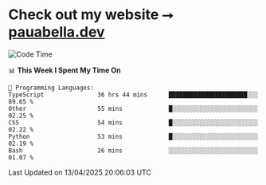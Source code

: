 # Check out my website ⭢ [pauabella.dev](https://pauabella.dev)

<!--START_SECTION:waka-->
![Code Time](http://img.shields.io/badge/Code%20Time-4%2C332%20hrs%205%20mins-blue)

📊 **This Week I Spent My Time On** 

```text
💬 Programming Languages: 
TypeScript               36 hrs 44 mins      ██████████████████████░░░   89.65 % 
Other                    55 mins             █░░░░░░░░░░░░░░░░░░░░░░░░   02.25 % 
CSS                      54 mins             █░░░░░░░░░░░░░░░░░░░░░░░░   02.22 % 
Python                   53 mins             █░░░░░░░░░░░░░░░░░░░░░░░░   02.19 % 
Bash                     26 mins             ░░░░░░░░░░░░░░░░░░░░░░░░░   01.07 % 
```


 Last Updated on 13/04/2025 20:06:03 UTC
<!--END_SECTION:waka-->
